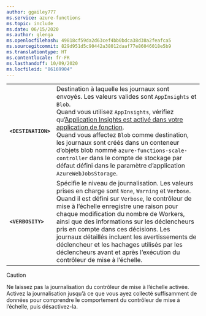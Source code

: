 ```yaml
---
author: ggailey777
ms.service: azure-functions
ms.topic: include
ms.date: 06/15/2020
ms.author: glenga
ms.openlocfilehash: 49818cf59da2d63cef4bb0bdca38d38a2feafca5
ms.sourcegitcommit: 829d951d5c90442a38012daaf77e86046018e5b9
ms.translationtype: HT
ms.contentlocale: fr-FR
ms.lasthandoff: 10/09/2020
ms.locfileid: "86169904"
---
```

| | |
|--|--|
|**`<DESTINATION>`**| Destination à laquelle les journaux sont envoyés. Les valeurs valides sont `AppInsights` et `Blob`.<br/>Quand vous utilisez `AppInsights`, vérifiez qu’[Application Insights est activé dans votre application de fonction](../articles/azure-functions/functions-monitoring.md#enable-application-insights-integration).<br/>Quand vous affectez `Blob` comme destination, les journaux sont créés dans un conteneur d’objets blob nommé `azure-functions-scale-controller` dans le compte de stockage par défaut défini dans le paramètre d’application `AzureWebJobsStorage`. |
|**`<VERBOSITY>`** | Spécifie le niveau de journalisation. Les valeurs prises en charge sont `None`, `Warning` et `Verbose`.<br/>Quand il est défini sur `Verbose`, le contrôleur de mise à l’échelle enregistre une raison pour chaque modification du nombre de Workers, ainsi que des informations sur les déclencheurs pris en compte dans ces décisions. Les journaux détaillés incluent les avertissements de déclencheur et les hachages utilisés par les déclencheurs avant et après l’exécution du contrôleur de mise à l’échelle. |

> [!CAUTION]
> Ne laissez pas la journalisation du contrôleur de mise à l’échelle activée. Activez la journalisation jusqu’à ce que vous ayez collecté suffisamment de données pour comprendre le comportement du contrôleur de mise à l’échelle, puis désactivez-la.